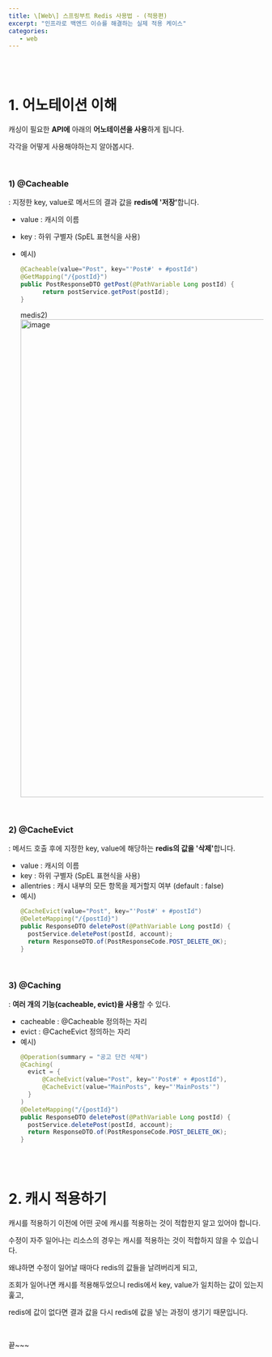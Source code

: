 ```yaml
---
title: \[Web\] 스프링부트 Redis 사용법 - (적용편)
excerpt: "인프라로 백엔드 이슈를 해결하는 실제 적용 케이스"
categories:
   - web
---
```


<br /><br />

# 1. 어노테이션 이해

캐싱이 필요한 <b>API에</b> 아래의 <b>어노테이션을 사용</b>하게 됩니다.

각각을 어떻게 사용해야하는지 알아봅시다.

<br />

### 1) @Cacheable 

\: 지정한 key, value로 메서드의 결과 값을 <b>redis에 '저장'</b>합니다.

- value : 캐시의 이름
- key : 하위 구별자 (SpEL 표현식을 사용)
- 예시)
  ```java
  @Cacheable(value="Post", key="'Post#' + #postId")
  @GetMapping("/{postId}")
  public PostResponseDTO getPost(@PathVariable Long postId) {
        return postService.getPost(postId);
  }
  ```

  medis2)
  <img width="944" alt="image" src="https://user-images.githubusercontent.com/42775225/190852391-df53aa24-a910-4c82-9ba2-a4a00d079598.png">


<br />

### 2) @CacheEvict

\: 메서드 호출 후에 지정한 key, value에 해당하는 <b>redis의 값을 '삭제'</b>합니다.

- value : 캐시의 이름
- key : 하위 구별자 (SpEL 표현식을 사용)
- allentries : 캐시 내부의 모든 항목을 제거할지 여부 (default : false)
- 예시)
  ```java
  @CacheEvict(value="Post", key="'Post#' + #postId")
  @DeleteMapping("/{postId}")
  public ResponseDTO deletePost(@PathVariable Long postId) {
    postService.deletePost(postId, account);
    return ResponseDTO.of(PostResponseCode.POST_DELETE_OK);
  }
  ```

<br />

### 3) @Caching

\: <b>여러 개의 기능(cacheable, evict)을 사용</b>할 수 있다.

- cacheable : @Cacheable 정의하는 자리
- evict : @CacheEvict 정의하는 자리
- 예시)
  ```java
  @Operation(summary = "공고 단건 삭제")
  @Caching(
    evict = {
        @CacheEvict(value="Post", key="'Post#' + #postId"),
        @CacheEvict(value="MainPosts", key="'MainPosts'")
    }
  )
  @DeleteMapping("/{postId}")
  public ResponseDTO deletePost(@PathVariable Long postId) {
    postService.deletePost(postId, account);
    return ResponseDTO.of(PostResponseCode.POST_DELETE_OK);
  }
  ```
  

<br /><br />

# 2. 캐시 적용하기

캐시를 적용하기 이전에 어떤 곳에 캐시를 적용하는 것이 적합한지 알고 있어야 합니다.

수정이 자주 일어나는 리소스의 경우는 캐시를 적용하는 것이 적합하지 않을 수 있습니다.

왜냐하면 수정이 일어날 때마다 redis의 값들을 날려버리게 되고,

조회가 일어나면 캐시를 적용해두었으니 redis에서 key, value가 일치하는 값이 있는지 훑고,

redis에 값이 없다면 결과 값을 다시 redis에 값을 넣는 과정이 생기기 때문입니다.



<br />

끝~~~

<br /><br /><br />
